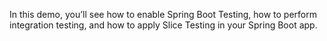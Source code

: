 In this demo, you’ll see how to enable Spring Boot Testing, how to perform integration testing, and how to apply Slice Testing in your Spring Boot app.
